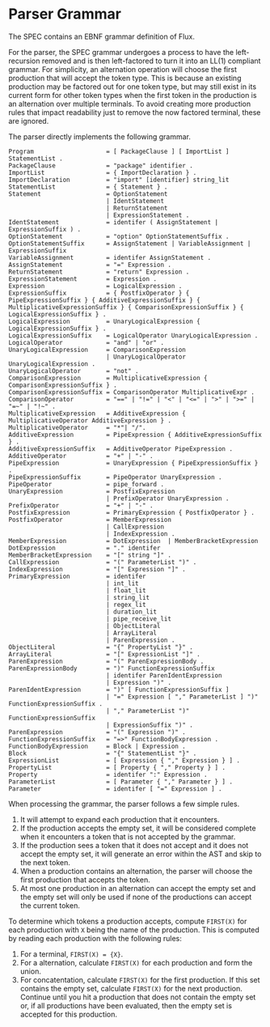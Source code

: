 # Parser Grammar

The SPEC contains an EBNF grammar definition of Flux.

For the parser, the SPEC grammar undergoes a process to have the left-recursion removed and is then left-factored to turn it into an LL(1) compliant grammar. For simplicity, an alternation operation will choose the first production that will accept the token type. This is because an existing production may be factored out for one token type, but may still exist in its current form for other token types when the first token in the production is an alternation over multiple terminals. To avoid creating more production rules that impact readability just to remove the now factored terminal, these are ignored.

The parser directly implements the following grammar.

    Program                    = [ PackageClause ] [ ImportList ] StatementList .
    PackageClause              = "package" identifier .
    ImportList                 = { ImportDeclaration } .
    ImportDeclaration          = "import" [identifier] string_lit
    StatementList              = { Statement } .
    Statement                  = OptionStatement
                               | IdentStatement
                               | ReturnStatement
                               | ExpressionStatement .
    IdentStatement             = identifer ( AssignStatement | ExpressionSuffix ) .
    OptionStatement            = "option" OptionStatementSuffix .
    OptionStatementSuffix      = AssignStatement | VariableAssignment | ExpressionSuffix
    VariableAssignment         = identifer AssignStatement .
    AssignStatement            = "=" Expression .
    ReturnStatement            = "return" Expression .
    ExpressionStatement        = Expression .
    Expression                 = LogicalExpression .
    ExpressionSuffix           = { PostfixOperator } { PipeExpressionSuffix } { AdditiveExpressionSuffix } { MultiplicativeExpressionSuffix } { ComparisonExpressionSuffix } { LogicalExpressionSuffix } .
    LogicalExpression          = UnaryLogicalExpression { LogicalExpressionSuffix } .
    LogicalExpressionSuffix    = LogicalOperator UnaryLogicalExpression .
    LogicalOperator            = "and" | "or" .
    UnaryLogicalExpression     = ComparisonExpression
                               | UnaryLogicalOperator UnaryLogicalExpression .
    UnaryLogicalOperator       = "not" .
    ComparisonExpression       = MultiplicativeExpression { ComparisonExpressionSuffix } .
    ComparisonExpressionSuffix = ComparisonOperator MultiplicativeExpr .
    ComparisonOperator         = "==" | "!=" | "<" | "<=" | ">" | ">=" | "=~" | "!~" .
    MultiplicativeExpression   = AdditiveExpression { MultiplicativeOperator AdditiveExpression } .
    MultiplicativeOperator     = "*"| "/".
    AdditiveExpression         = PipeExpression { AdditiveExpressionSuffix } .
    AdditiveExpressionSuffix   = AdditiveOperator PipeExpression .
    AdditiveOperator           = "+" | "-" .
    PipeExpression             = UnaryExpression { PipeExpressionSuffix } .
    PipeExpressionSuffix       = PipeOperator UnaryExpression .
    PipeOperator               = pipe_forward .
    UnaryExpression            = PostfixExpression
                               | PrefixOperator UnaryExpression .
    PrefixOperator             = "+" | "-" .
    PostfixExpression          = PrimaryExpression { PostfixOperator } .
    PostfixOperator            = MemberExpression
                               | CallExpression
                               | IndexExpression .
    MemberExpression           = DotExpression  | MemberBracketExpression
    DotExpression              = "." identifer
    MemberBracketExpression    = "[" string "]" .
    CallExpression             = "(" ParameterList ")" .
    IndexExpression            = "[" Expression "]" .
    PrimaryExpression          = identifer
                               | int_lit
                               | float_lit
                               | string_lit
                               | regex_lit
                               | duration_lit
                               | pipe_receive_lit
                               | ObjectLiteral
                               | ArrayLiteral
                               | ParenExpression .
    ObjectLiteral              = "{" PropertyList "}" .
    ArrayLiteral               = "[" ExpressionList "]" .
    ParenExpression            = "(" ParenExpressionBody .
    ParenExpressionBody        = ")" FunctionExpressionSuffix
                               | identifer ParenIdentExpression
                               | Expression ")" .
    ParenIdentExpression       = ")" [ FunctionExpressionSuffix ]
                               | "=" Expression [ "," ParameterList ] ")" FunctionExpressionSuffix .
                               | "," ParameterList ")" FunctionExpressionSuffix
                               | ExpressionSuffix ")" .
    ParenExpression            = "(" Expression ")" .
    FunctionExpressionSuffix   = "=>" FunctionBodyExpression .
    FunctionBodyExpression     = Block | Expression .
    Block                      = "{" StatementList "}" .
    ExpressionList             = [ Expression { "," Expression } ] .
    PropertyList               = [ Property { "," Property } ] .
    Property                   = identifer ":" Expression .
    ParameterList              = [ Parameter { "," Parameter } ] .
    Parameter                  = identifer [ "=" Expression ] .

When processing the grammar, the parser follows a few simple rules.

1. It will attempt to expand each production that it encounters.
2. If the production accepts the empty set, it will be considered complete when it encounters a token that is not accepted by the grammar.
3. If the production sees a token that it does not accept and it does not accept the empty set, it will generate an error within the AST and skip to the next token.
4. When a production contains an alternation, the parser will choose the first production that accepts the token.
5. At most one production in an alternation can accept the empty set and the empty set will only be used if none of the productions can accept the current token.

To determine which tokens a production accepts, compute `FIRST(X)` for each production with `X` being the name of the production. This is computed by reading each production with the following rules:

1. For a terminal, `FIRST(X) = {X}`.
2. For a alternation, calculate `FIRST(X)` for each production and form the union.
3. For concatentation, calculate `FIRST(X)` for the first production. If this set contains the empty set, calculate `FIRST(X)` for the next production. Continue until you hit a production that does not contain the empty set or, if all productions have been evaluated, then the empty set is accepted for this production.
